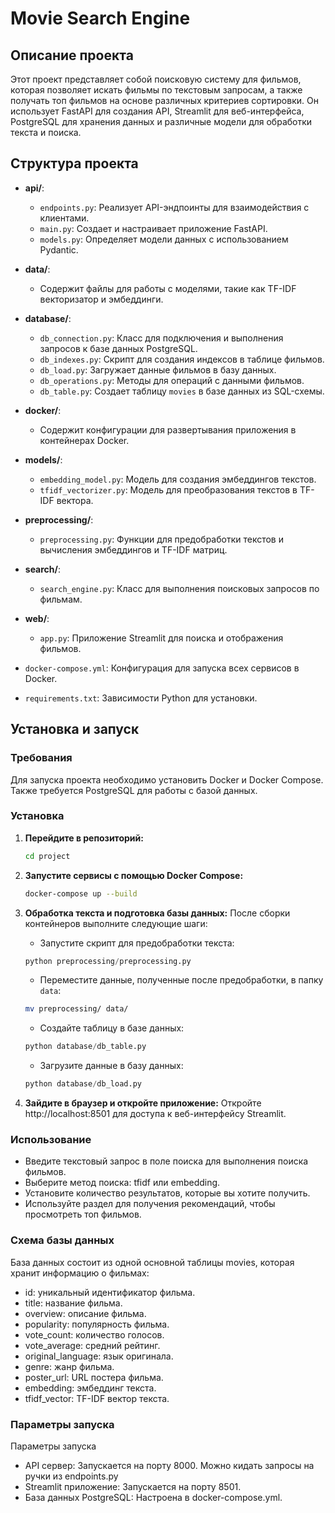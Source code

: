 # Movie Search Engine

## Описание проекта

Этот проект представляет собой поисковую систему для фильмов, которая позволяет искать фильмы по текстовым запросам, а также получать топ фильмов на основе различных критериев сортировки. Он использует FastAPI для создания API, Streamlit для веб-интерфейса, PostgreSQL для хранения данных и различные модели для обработки текста и поиска.

## Структура проекта

- **api/**: 
  - `endpoints.py`: Реализует API-эндпоинты для взаимодействия с клиентами.
  - `main.py`: Создает и настраивает приложение FastAPI.
  - `models.py`: Определяет модели данных с использованием Pydantic.

- **data/**: 
  - Содержит файлы для работы с моделями, такие как TF-IDF векторизатор и эмбеддинги.

- **database/**: 
  - `db_connection.py`: Класс для подключения и выполнения запросов к базе данных PostgreSQL.
  - `db_indexes.py`: Скрипт для создания индексов в таблице фильмов.
  - `db_load.py`: Загружает данные фильмов в базу данных.
  - `db_operations.py`: Методы для операций с данными фильмов.
  - `db_table.py`: Создает таблицу `movies` в базе данных из SQL-схемы.

- **docker/**:
  - Содержит конфигурации для развертывания приложения в контейнерах Docker.

- **models/**:
  - `embedding_model.py`: Модель для создания эмбеддингов текстов.
  - `tfidf_vectorizer.py`: Модель для преобразования текстов в TF-IDF вектора.

- **preprocessing/**:
  - `preprocessing.py`: Функции для предобработки текстов и вычисления эмбеддингов и TF-IDF матриц.

- **search/**:
  - `search_engine.py`: Класс для выполнения поисковых запросов по фильмам.

- **web/**:
  - `app.py`: Приложение Streamlit для поиска и отображения фильмов.

- `docker-compose.yml`: Конфигурация для запуска всех сервисов в Docker.
- `requirements.txt`: Зависимости Python для установки.

## Установка и запуск

### Требования

Для запуска проекта необходимо установить Docker и Docker Compose. Также требуется PostgreSQL для работы с базой данных.

### Установка

1. **Перейдите в репозиторий:**
   ```bash
   cd project
   ```

2. **Запустите сервисы с помощью Docker Compose:**
    ```bash
    docker-compose up --build

3. **Обработка текста и подготовка базы данных:**
    После сборки контейнеров выполните следующие шаги:
    - Запустите скрипт для предобработки текста:
    ```python
    python preprocessing/preprocessing.py
    ```
    - Переместите данные, полученные после предобработки, в папку `data`:
    ```bash
    mv preprocessing/ data/
    ```
    - Создайте таблицу в базе данных:
    ```python
   python database/db_table.py
    ```
    - Загрузите данные в базу данных:
    ```python
    python database/db_load.py
    ```
4. **Зайдите в браузер и откройте приложение:**
    Откройте http://localhost:8501 для доступа к веб-интерфейсу Streamlit.

### Использование
 - Введите текстовый запрос в поле поиска для выполнения поиска фильмов.
 - Выберите метод поиска: tfidf или embedding.
 - Установите количество результатов, которые вы хотите получить.
 - Используйте раздел для получения рекомендаций, чтобы просмотреть топ фильмов.

### Схема базы данных
База данных состоит из одной основной таблицы movies, которая хранит информацию о фильмах:

 - id: уникальный идентификатор фильма.
 - title: название фильма.
 - overview: описание фильма.
 - popularity: популярность фильма.
 - vote_count: количество голосов.
 - vote_average: средний рейтинг.
 - original_language: язык оригинала.
 - genre: жанр фильма.
 - poster_url: URL постера фильма.
 - embedding: эмбеддинг текста.
 - tfidf_vector: TF-IDF вектор текста.

### Параметры запуска
Параметры запуска

- API сервер: Запускается на порту 8000. Можно кидать запросы на ручки из endpoints.py
- Streamlit приложение: Запускается на порту 8501.
- База данных PostgreSQL: Настроена в docker-compose.yml.